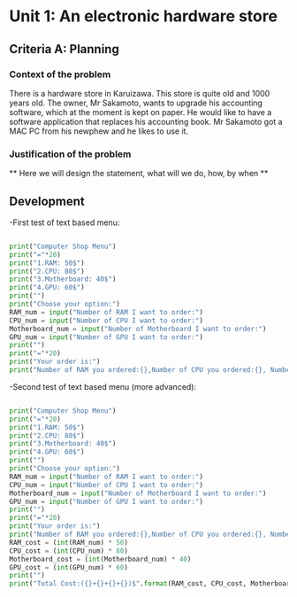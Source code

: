 # Unit 1: An electronic hardware store

## Criteria A: Planning

### Context of the problem
There is a hardware store in Karuizawa. This store is quite old and 1000 years old. The owner, Mr Sakamoto, wants to upgrade his accounting software, which at the moment is kept on paper. He would like to have a software application that replaces his accounting book. Mr Sakamoto got a MAC PC from his newphew and he likes to use it.

### Justification of the problem
** Here we will design the statement, what will we do, how, by when **

## Development
-First test of text based menu:
```.py

print("Computer Shop Menu")
print("="*20)
print("1.RAM: 50$")
print("2.CPU: 80$")
print("3.Motherboard: 40$")
print("4.GPU: 60$")
print("")
print("Choose your option:")
RAM_num = input("Number of RAM I want to order:")
CPU_num = input("Number of CPU I want to order:")
Motherboard_num = input("Number of Motherboard I want to order:")
GPU_num = input("Number of GPU I want to order:")
print("")
print("="*20)
print("Your order is:")
print("Number of RAM you ordered:{},Number of CPU you ordered:{}, Number of Motherboard you ordered:{},Number of GPU you ordered:{}".format(RAM_num,CPU_num,Motherboard_num, GPU_num))


```
-Second test of text based menu (more advanced):
```.py

print("Computer Shop Menu")
print("="*20)
print("1.RAM: 50$")
print("2.CPU: 80$")
print("3.Motherboard: 40$")
print("4.GPU: 60$")
print("")
print("Choose your option:")
RAM_num = input("Number of RAM I want to order:")
CPU_num = input("Number of CPU I want to order:")
Motherboard_num = input("Number of Motherboard I want to order:")
GPU_num = input("Number of GPU I want to order:")
print("")
print("="*20)
print("Your order is:")
print("Number of RAM you ordered:{},Number of CPU you ordered:{}, Number of Motherboard you ordered:{},Number of GPU you ordered:{}".format(RAM_num,CPU_num,Motherboard_num, GPU_num))
RAM_cost = (int(RAM_num) * 50)
CPU_cost = (int(CPU_num) * 80)
Motherboard_cost = (int(Motherboard_num) * 40)
GPU_cost = (int(GPU_num) * 60)
print("")
print("Total Cost:({}+{}+{}+{})$".format(RAM_cost, CPU_cost, Motherboard_cost, GPU_cost))

```
